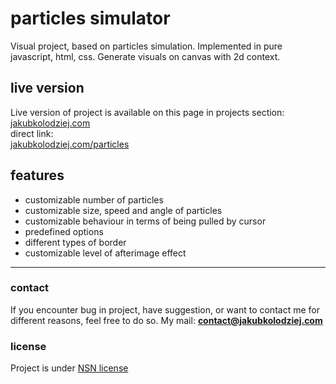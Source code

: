 # particles simulator
Visual project, based on particles simulation. Implemented in pure javascript, html, css. Generate visuals on canvas with 2d context.

## live version
Live version of project is available on this page in projects section:\
[jakubkolodziej.com](https://www.jakubkolodziej.com 'homepage')\
direct link:\
[jakubkolodziej.com/particles](https://www.jakubkolodziej.com/particles 'direct project link')

## features
* customizable number of particles
* customizable size, speed and angle of particles
* customizable behaviour in terms of being pulled by cursor
* predefined options
* different types of border
* customizable level of afterimage effect

------------

### contact
If you encounter bug in project, have suggestion, or want to contact me for different reasons, feel free to do so.
My mail: **contact@jakubkolodziej.com**

### license
Project is under [NSN license](LICENSE.md)
